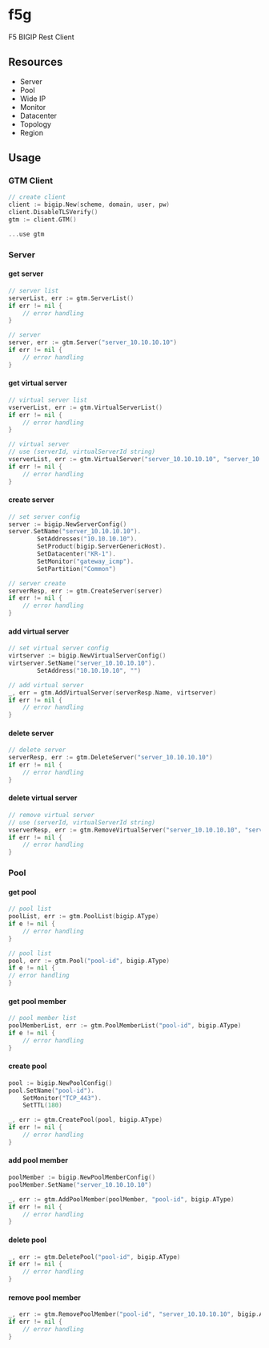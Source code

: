 # f5g

F5 BIGIP Rest Client

## Resources
- Server
- Pool
- Wide IP
- Monitor
- Datacenter
- Topology
- Region

## Usage
### GTM Client
```go
// create client
client := bigip.New(scheme, domain, user, pw)
client.DisableTLSVerify()
gtm := client.GTM()

...use gtm
```
### Server
#### get server
```go
// server list
serverList, err := gtm.ServerList()
if err != nil {
    // error handling
}

// server
server, err := gtm.Server("server_10.10.10.10")
if err != nil {
    // error handling
}
```
#### get virtual server
```go
// virtual server list
vserverList, err := gtm.VirtualServerList()
if err != nil {
    // error handling
}

// virtual server
// use (serverId, virtualServerId string)
vserverList, err := gtm.VirtualServer("server_10.10.10.10", "server_10.10.10.10")
if err != nil {
    // error handling
}
```
#### create server 
```go
// set server config
server := bigip.NewServerConfig()
server.SetName("server_10.10.10.10").
        SetAddresses("10.10.10.10").
        SetProduct(bigip.ServerGenericHost).
        SetDatacenter("KR-1").
        SetMonitor("gateway_icmp").
        SetPartition("Common")

// server create
serverResp, err := gtm.CreateServer(server)
if err != nil {
    // error handling
}

```
#### add virtual server
```go
// set virtual server config
virtserver := bigip.NewVirtualServerConfig()
virtserver.SetName("server_10.10.10.10").
	    SetAddress("10.10.10.10", "")

// add virtual server
_, err = gtm.AddVirtualServer(serverResp.Name, virtserver)
if err != nil {
    // error handling
}
```
#### delete server
```go
// delete server
serverResp, err := gtm.DeleteServer("server_10.10.10.10")
if err != nil {
    // error handling
}
```
#### delete virtual server
```go
// remove virtual server
// use (serverId, virtualServerId string)
vserverResp, err := gtm.RemoveVirtualServer("server_10.10.10.10", "server_10.10.10.10")
if err != nil {
    // error handling
}
```
### Pool
#### get pool
```go
// pool list
poolList, err := gtm.PoolList(bigip.AType)
if e != nil {
    // error handling
}

// pool list
pool, err := gtm.Pool("pool-id", bigip.AType)
if e != nil {
// error handling
}
```
#### get pool member
```go
// pool member list
poolMemberList, err := gtm.PoolMemberList("pool-id", bigip.AType)
if e != nil {
    // error handling
}
```
#### create pool
```go
pool := bigip.NewPoolConfig()
pool.SetName("pool-id").
    SetMonitor("TCP_443").
    SetTTL(180)

_, err := gtm.CreatePool(pool, bigip.AType)
if err != nil {
    // error handling
}
```
#### add pool member
```go
poolMember := bigip.NewPoolMemberConfig()
poolMember.SetName("server_10.10.10.10")

_, err := gtm.AddPoolMember(poolMember, "pool-id", bigip.AType)
if err != nil {
    // error handling
}
```
#### delete pool
```go
_, err := gtm.DeletePool("pool-id", bigip.AType)
if err != nil {
    // error handling
}
```
#### remove pool member
```go
_, err := gtm.RemovePoolMember("pool-id", "server_10.10.10.10", bigip.AType)
if err != nil {
    // error handling
}
```